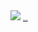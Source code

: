 <img src="http://www.takamagahara.com/printin/01frame_top/top_graphic/copy_top_printin100921_0101.gif" />
<a href="http://www.kitchencabinetkings.com" title="kitchen cabinets" style="font-size:1px;">kitchen cabinets</a>


